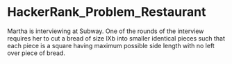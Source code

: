# HackerRank_Problem_Restaurant
Martha is interviewing at Subway. One of the rounds of the interview requires her to cut a bread of size lXb into smaller identical pieces such that each piece is a square having maximum possible side length with no left over piece of bread.
